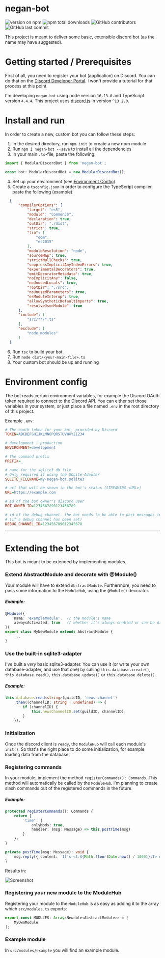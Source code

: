 # negan-bot

![version on npm](https://img.shields.io/npm/v/negan-bot?style=flat-square) ![npm total downloads](https://img.shields.io/npm/dt/negan-bot?style=flat-square)
![GitHub contributors](https://img.shields.io/github/contributors/BenjaminKauer/negan-bot?style=flat-square) ![GitHub last commit](https://img.shields.io/github/last-commit/BenjaminKauer/negan-bot?style=flat-square)

This project is meant to deliver some basic, extensible discord bot (as the name may have suggested).

# Getting started / Prerequisites

First of all, you need to register your bot (application) on Discord. You can do that on the [Discord Developer Portal](https://discord.com/developers/applications). I won't provide a tutorial for that process at this point.

I'm developing `negan-bot` using node version `16.13.0` and TypeScript version `4.4.4`.
This project uses [discord.js](https://discord.js.org/#/) in version `^13.2.0`.

# Install and run

In order to create a new, custom bot you can follow these steps:

  1. In the desired directory, run `npm init` to create a new npm module
  2. Run `npm i negan-bot --save` to install all the dependencies
  3. In your main `.ts`-file, paste the following:

```typescript
import { ModularDiscordBot } from 'negan-bot';

const bot: ModularDiscordBot = new ModularDiscordBot();
```
  4. Set up your environment (see [Environment Config](#environment-config))
  5. Create a `tsconfig.json` in order to configure the TypeScript compiler, paste the following (example):
  ```json
    {
        "compilerOptions": {
            "target": "es5",
            "module": "CommonJS",
            "declaration": true,
            "outDir": "./dist",
            "strict": true,
            "lib": [
                "dom",
                "es2015"
            ],
            "moduleResolution": "node",
            "sourceMap": true,
            "strictNullChecks": true,
            "suppressImplicitAnyIndexErrors": true,
            "experimentalDecorators": true,
            "emitDecoratorMetadata": true,
            "noImplicitAny": false,
            "noUnusedLocals": true,
            "rootDir": "./src",
            "noUnusedParameters": true,
            "esModuleInterop": true,
            "allowSyntheticDefaultImports": true,
            "resolveJsonModule": true
        },
        "include": [
            "src/**/*.ts"
        ],
        "exclude": [
            "node_modules"
        ]
    }
  ```
  6. Run `tsc` to build your bot.
  7. Run `node dist/<your-main-file>.ts`
  8. Your custom bot should be up and running


# Environment config

The bot reads certain environment variables, for example the Discord OAuth token required to connect to the Discord API. You can either set those variables in your system, or just place a file named `.env` in the root directory of this project.

Example `.env`:

```ini
# The oauth token for your bot, provided by Discord
TOKEN=ABCDEFGHIJKLMNOPQRSTUVWXYZ1234

# development | production
ENVIRONMENT=development

# The command prefix
PREFIX=_

# name for the sqlite3 db file
# Only required if using the SQLite-Adapter
SQLITE_FILENAME=my-negan-bot.sqlite3

# url that will be shown in the bot's status (STREAMING <URL>)
URL=https://example.com

# id of the bot owner's discord user
BOT_OWNER_ID=1234567890123456789

# id of the debug channel. the bot needs to be able to post messages into that channel
# (if a debug channel has been set)
DEBUG_CHANNEL_ID=123456789012345678
```

---

# Extending the bot

This bot is meant to be extended by implementing modules.

### Extend AbstractModule and decorate with @Module()

Your module will have to extend `AbstractModule`. Furthermore, you need to pass some information to the `ModuleHub`, using the `@Module()` decorator.

##### Example:

```typescript
@Module({
    name: 'exampleModule',  // the module's name
    alwaysActivated: true   // whether it's always enabled or can be disabled
})
export class MyNewModule extends AbstractModule {
    ...
}
```

### Use the built-in sqlite3-adapter

I've built a _very_ basic sqlite3-adapter. You can use it (or write your own database-adapter, and use that one) by calling `this.database.create()`, `this.database.read()`, `this.database.update()` or `this.database.delete()`.

##### Example:
```typescript
this.database.read<string>(guildID, 'news-channel')
    .then((channelID: string | undefined) => {
        if (channelID) {
            this.newsChannelID.set(guildID, channelID);
        }
    });

```

### Initialization

Once the discord client is `ready`, the `ModuleHub` will call each module's `init()`. So that's the right place to do some initialization, for example loading data from the database.



### Registering commands

In your module, implement the method `registerCommands(): Commands`. This method will automatically be called by the `ModuleHub`. I'm planning to create slash commands out of the registered commands in the future.

##### Example:
```typescript
protected registerCommands(): Commands {
    return {
        'time': {
            onlyMods: true,
            handler: (msg: Message) => this.postTime(msg)
        }
    };
}

private postTime(msg: Message): void {
    msg.reply({ content: `It's <t:${Math.floor(Date.now() / 1000)}:T> o'clock.` });
}

```

Results in:

![Screenshot](https://user-images.githubusercontent.com/5950968/140623471-1d6ee341-cc86-4889-b5ab-c016043097c7.png)


### Registering your new module to the ModuleHub

Registering your module to the `ModuleHub` is as easy as adding it to the array which `src/modules.ts` exports:

```typescript
export const MODULES: Array<Newable<AbstractModule>> = [
    MyOwnModule
];
```

### Example module

In `src/modules/example` you will find an example module.